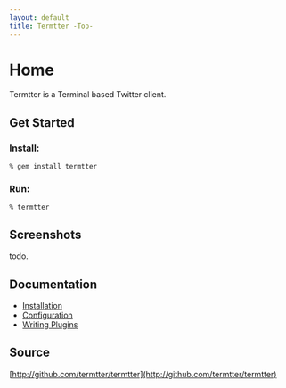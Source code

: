 ```yaml
---
layout: default
title: Termtter -Top-
---
```


# Home

Termtter is a Terminal based Twitter client.

## Get Started

### Install:

    % gem install termtter

### Run:

    % termtter

## Screenshots

todo.

## Documentation

* [Installation](./install.html)
* [Configuration](./config.html)
* [Writing Plugins](plugins.html)

## Source

[http://github.com/termtter/termtter](http://github.com/termtter/termtter)


